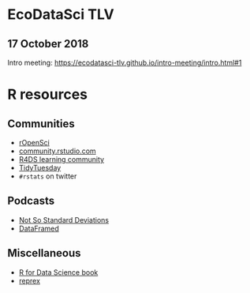 # EcoDataSci TLV
## 17 October 2018

Intro meeting: https://ecodatasci-tlv.github.io/intro-meeting/intro.html#1

# R resources

## Communities

- [rOpenSci](https://ropensci.org/)
- [community.rstudio.com](https://community.rstudio.com/)
- [R4DS learning community](https://twitter.com/r4dscommunity)
- [TidyTuesday](https://github.com/rfordatascience/tidytuesday)
- `#rstats` on twitter

## Podcasts

- [Not So Standard Deviations](http://nssdeviations.com/)
- [DataFramed](https://www.datacamp.com/community/podcast)

## Miscellaneous

- [R for Data Science book](http://r4ds.had.co.nz/)
- [reprex](https://reprex.tidyverse.org/)
